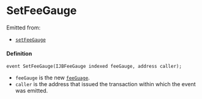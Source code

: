# SetFeeGauge

Emitted from:

* [`setFeeGauge`](/protocol/api/contracts/or-abstract/jbpayoutredemptionpaymentterminal/write/setfeegauge.md)

#### Definition

```
event SetFeeGauge(IJBFeeGauge indexed feeGauge, address caller);
```

* `feeGauge` is the new [`feeGuage`](/protocol/api/interfaces/ijbfeegauge.md).
* `caller` is the address that issued the transaction within which the event was emitted.
